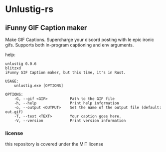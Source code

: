 # Unlustig-rs
## iFunny GIF Caption maker

Make GIF Captions. Supercharge your discord posting with le epic ironic gifs. 
Supports both in-program captioning and env arguments.

help: 
```
unlustig 0.0.6
blitzxd
iFunny GIF Caption maker, but this time, it's in Rust.

USAGE:
    unlustig.exe [OPTIONS]

OPTIONS:
    -G, --gif <GIF>          Path to the GIF file
    -h, --help               Print help information
    -o, --output <OUTPUT>    Set the name of the output file (default: out.gif)
    -T, --text <TEXT>        Your caption goes here.
    -V, --version            Print version information
```

### license 
this repository is covered under the MIT license
